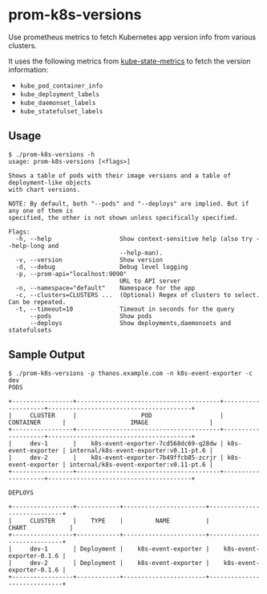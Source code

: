 # prom-k8s-versions

Use prometheus metrics to fetch Kubernetes app version info from various clusters.

It uses the following metrics from [kube-state-metrics](https://github.com/kubernetes/kube-state-metrics) to fetch the
version information:

- `kube_pod_container_info`
- `kube_deployment_labels`
- `kube_daemonset_labels`
- `kube_statefulset_labels`

## Usage

```shell-session
$ ./prom-k8s-versions -h
usage: prom-k8s-versions [<flags>]

Shows a table of pods with their image versions and a table of deployment-like objects
with chart versions.

NOTE: By default, both "--pods" and "--deploys" are implied. But if any one of them is
specified, the other is not shown unless specifically specified.

Flags:
  -h, --help                   Show context-sensitive help (also try --help-long and
                               --help-man).
  -v, --version                Show version
  -d, --debug                  Debug level logging
  -p, --prom-api="localhost:9090"  
                               URL to API server
  -n, --namespace="default"    Namespace for the app
  -c, --clusters=CLUSTERS ...  (Optional) Regex of clusters to select. Can be repeated.
  -t, --timeout=10             Timeout in seconds for the query
      --pods                   Show pods
      --deploys                Show deployments,daemonsets and statefulsets
```

## Sample Output

```shell-session
$ ./prom-k8s-versions -p thanos.example.com -n k8s-event-exporter -c dev
PODS

+-----------------+----------------------------------------+--------------------+----------------------------------------+
|     CLUSTER     |                  POD                   |     CONTAINER      |                  IMAGE                 |
+-----------------+----------------------------------------+--------------------+----------------------------------------+
|     dev-1       |    k8s-event-exporter-7cd568dc69-q28dw | k8s-event-exporter | internal/k8s-event-exporter:v0.11-pt.6 |
|     dev-2       |    k8s-event-exporter-7b49ffcb85-zcrjr | k8s-event-exporter | internal/k8s-event-exporter:v0.11-pt.6 |
+-----------------+----------------------------------------+--------------------+----------------------------------------+

DEPLOYS

+-----------------+------------+-----------------------+-----------------------------+
|     CLUSTER     |    TYPE    |         NAME          |            CHART            |
+-----------------+------------+-----------------------+-----------------------------+
|     dev-1       | Deployment |    k8s-event-exporter |    k8s-event-exporter-0.1.6 |
|     dev-2       | Deployment |    k8s-event-exporter |    k8s-event-exporter-0.1.6 |
+-----------------+------------+-----------------------+-----------------------------+
```
